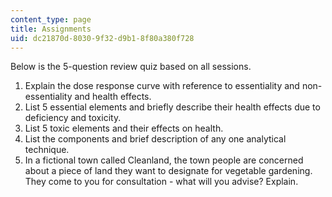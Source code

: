 ```yaml
---
content_type: page
title: Assignments
uid: dc21870d-8030-9f32-d9b1-8f80a380f728
---
```


Below is the 5-question review quiz based on all sessions.

1.  Explain the dose response curve with reference to essentiality and non-essentiality and health effects.
2.  List 5 essential elements and briefly describe their health effects due to deficiency and toxicity.
3.  List 5 toxic elements and their effects on health.
4.  List the components and brief description of any one analytical technique.
5.  In a fictional town called Cleanland, the town people are concerned about a piece of land they want to designate for vegetable gardening. They come to you for consultation - what will you advise? Explain.